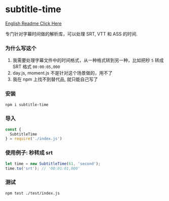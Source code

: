 # subtitle-time 
[English Readme Click Here](./README-en.md)   

专门针对字幕时间做的解析库，可以处理 SRT, VTT 和 ASS 的时间.    

### 为什么写这个
1. 我需要处理字幕文件中的时间格式，从一种格式转到另一种，比如把秒 `5` 转成 SRT 格式 `00:00:05,000`
2. day.js, moment.js 不是针对这个场景做的，用不了
3. 我在 npm 上找不到替代品, 就只能自己写了

### 安装
```bash
npm i subtitle-time
```

### 导入
```javascript
const {
  SubtitleTime
} = require('./index.js')
```

### 使用例子: 秒转成 srt
```javascript
let time = new SubtitleTime(61, 'second');
time.to('srt'); // '00:01:01,000'
```

### 测试
```bash
npm test ./test/index.js
```

